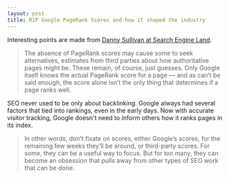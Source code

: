 ```yaml
---
layout: post
title: RIP Google PageRank Scores and how it shaped the industry
---
```

Interesting points are made from [Danny Sullivan at Search Engine Land](http://searchengineland.com/rip-google-pagerank-retrospective-244286).

> The absence of PageRank scores may cause some to seek alternatives, estimates from third parties about how authoritative pages might be. These remain, of course, just guesses. Only Google itself knows the actual PageRank score for a page — and as can’t be said enough, the score alone isn’t the only thing that determines if a page ranks well.

SEO never used to be only about backlinking. Google always had several factors that tied into rankings, even in the early days. Now with accurate visitor tracking, Google doesn't need to inform others how it ranks pages in its index.

> In other words, don’t fixate on scores, either Google’s scores, for the remaining few weeks they’ll be around, or third-party scores. For some, they can be a useful way to focus. But for too many, they can become an obsession that pulls away from other types of SEO work that can be done.
